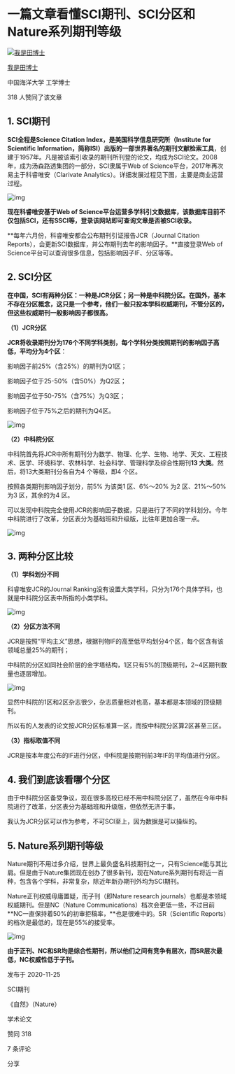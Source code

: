 # 一篇文章看懂SCI期刊、SCI分区和Nature系列期刊等级

[![我是田博士](https://pic1.zhimg.com/v2-0a74eb21088d330103f7763ce5177893_xs.jpg?source=172ae18b)](https://www.zhihu.com/people/sheep-black-44)

[我是田博士](https://www.zhihu.com/people/sheep-black-44)



中国海洋大学 工学博士



318 人赞同了该文章

## **1.** **SCI期刊**

**SCI全程是Science Citation Index，是美国科学信息研究所（Institute for Scientific Information，简称ISI）出版的一部世界著名的期刊文献检索工具**，创建于1957年。凡是被该索引收录的期刊所刊登的论文，均成为SCI论文。2008年，成为汤森路透集团的一部分，SCI隶属于Web of Science平台，2017年再次易主于科睿唯安（Clarivate Analytics）。详细发展过程见下图，主要是商业运营过程。

![img](https://pic1.zhimg.com/80/v2-44a6e1db3251c6ee4bba3fb010e99794_1440w.jpg)

**现在科睿唯安基于Web of Science平台运营多学科引文数据库，该数据库目前不仅包括SCI，还有SSCI等，登录该网站即可查询文章是否被SCI收录。**

**每年六月份，科睿唯安都会公布期刊引证报告JCR（Journal Citation Reports），会更新SCI数据库，并公布期刊去年的影响因子。**直接登录Web of Science平台可以查询很多信息，包括影响因子IF、分区等等。

## **2.** **SCI分区**

**在中国，SCI有两种分区：一种是JCR分区；另一种是中科院分区。在国外，基本不存在分区概念，这只是一个参考，他们一般只投本学科权威期刊，不管分区的，但这些权威期刊一般影响因子都很高。**

**（1）JCR分区**

**JCR将收录期刊分为176个不同学科类别，每个学科分类按照期刊的影响因子高低，平均分为4个区**：

影响因子前25%（含25%）的期刊为Q1区；

影响因子位于25-50%（含50%）为Q2区；

影响因子位于50-75%（含75%）为Q3区；

影响因子位于75%之后的期刊为Q4区。

![img](https://pic3.zhimg.com/80/v2-91db698ca1c46af32c221258b66a297e_1440w.jpg)

**（2）中科院分区**

中科院首先将JCR中所有期刊分为数学、物理、化学、生物、地学、天文、工程技术、医学、环境科学、农林科学、社会科学、管理科学及综合性期刊**13 大类**。然后，将13大类期刊分各自为4 个等级，即4 个区。

按照各类期刊影响因子划分，前5% 为该类1 区、6%～20% 为2 区、21%～50% 为3 区，其余的为4 区。

可以发现中科院完全使用JCR的影响因子数据，只是进行了不同的学科划分。今年中科院进行了改革，分区表分为基础班和升级版，比往年更加合理一点。

![img](https://pic3.zhimg.com/80/v2-1d843c2649f9d97cd71c734aba15de5e_1440w.jpg)

## **3.** **两种分区比较**

**（1）学科划分不同**

科睿唯安JCR的Journal Ranking没有设置大类学科，只分为176个具体学科，也就是中科院分区表中所指的小类学科。

![img](https://pic4.zhimg.com/80/v2-1095ea15f9df6387903b8a9833a13ecf_1440w.jpg)

**（2）分区方法不同**

JCR是按照“平均主义”思想，根据刊物IF的高至低平均划分4个区，每个区含有该领域总量25%的期刊；

中科院的分区如同社会阶层的金字塔结构，1区只有5%的顶级期刊，2~4区期刊数量也逐层增加。



![img](https://pic3.zhimg.com/80/v2-68382061b5f81c8428331ba2d6f07c46_1440w.jpg)

显然中科院的1区和2区杂志很少，杂志质量相对也高，基本都是本领域的顶级期刊。

所以有的人发表的论文按JCR分区标准算一区，而按中科院分区算2区甚至三区。

**（3）指标取值不同**

JCR是按本年度公布的IF进行分区，中科院是按期刊前3年IF的平均值进行分区。

## **4.** **我们到底该看哪个分区**

由于中科院分区备受争议，现在很多高校已经不用中科院分区了，虽然在今年中科院进行了改革，分区表分为基础班和升级版，但依然无济于事。

我认为JCR分区可以作为参考，不可SCI至上，因为数据是可以操纵的。

## **5.** **Nature系列期刊等级**

Nature期刊不用过多介绍，世界上最负盛名科技期刊之一，只有Science能与其比肩。但是由于Nature集团现在创办了很多新刊，现在Nature系列期刊有将近一百种，包含各个学科，非常复杂，除近年新办期刊外均为SCI期刊。

Nature正刊权威毋庸置疑，而子刊（即Nature research journals）也都是本领域权威期刊。但是NC（Nature Communications）档次会更低一些，不过目前**NC一直保持着50%的初审拒稿率，**也是很难中的。SR（Scientific Reports）的档次是最低的，现在是55%的接受率。

![img](https://pic1.zhimg.com/80/v2-1246a098d38aa48c172adf0edcac3e2c_1440w.jpg)

**由于正刊、NC和SR均是综合性期刊，所以他们之间有竞争有层次，而SR层次最低，NC权威性低于子刊。**





发布于 2020-11-25

SCI期刊

《自然》（Nature）

学术论文

赞同 318

7 条评论

分享
